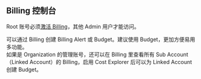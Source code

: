 ## Billing 控制台
Root 账号必须[激活 Billing](https://aws.amazon.com/cn/blogs/security/dont-forget-to-enable-access-to-the-billing-console/)，其他 Admin 用户才能访问。  

可以通过 Billing 创建 Billing Alert 或 Budget。建议使用 Budget，更加方便易用多功能。  
如果是 Organization 的管理账号，还可以在 Billing 里查看所有 Sub Account（Linked Account）的 Billing，启用 Cost Explorer 后可以为 Linked Account 创建 Budget。  
